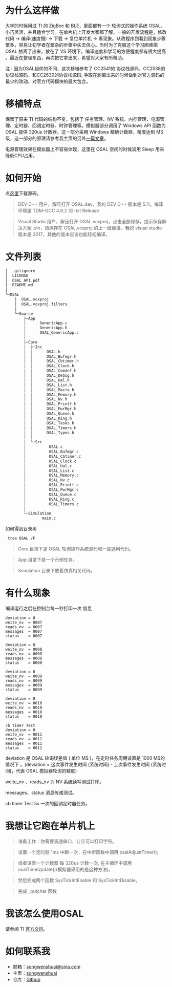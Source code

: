 # 为什么这样做

大学的时候用过 TI 的 ZigBee 和 BLE，里面都有一个 轮询式的操作系统 OSAL，小巧灵活，并且适合学习。在单片机上开发大家都了解，一般的开发流程是，修改代码 -> 编译(速度慢) -> 下载 -> 复位单片机 -> 看现象。从改程序到看到现象步骤繁多，容易让初学者在繁杂的步骤中失去信心。当时为了克服这个学习困难把 OSAL 抽离了出来，放在了 VS 环境下。编译速度和学习的方便程度都有很大提高 。最近在整理东西，再次把它拿出来，希望对大家有所帮助。

注 : 因为OSAL组件的不同，这次移植参考了 CC2541的 协议栈源码，CC2538的协议栈源码，和CC2630的协议栈源码, 争取在剥离出来的时候做到对官方源码的最少的改动，对官方代码模块的最大包含。

# 移植特点

保留了原来 TI 代码的结构不变，包括了 任务管理、NV 系统、内存管理、电源管理、定时器、回调定时器、时钟管理等。模拟器部分调用了 Windows API 函数为 OSAL 提供 320us 计数器。这一部分采用 Windows 精确计数器，精度达到 MS 级，这一部分的原理请参考我主页的另外[一篇文章](<https://zhuanlan.zhihu.com/p/70258432>)。

电源管理效果在模拟器上不容易体现，这里在 OSAL 空闲的时候调用 Sleep 用来降低CPU占用。

# 如何开始
点[这里](https://github.com/songwenshuai/OSAL)下载源码。

>  DEV C++ 用户，解压打开 OSAL.dev，我的 DEV C++ 版本是 5.11，编译环境是 TDM-GCC 4.9.2 32-bit Release

> Visual Studio 用户，解压打开 OSAL.vcxproj，点击全部保存，提示保存解决方案 .sln，请保存在 OSAL.vcxproj 的上一级目录。我的 visual studio 版本是 2017，其他的版本应该也能轻松编译。

# 文件列表
```c
│  .gitignore
│  LICENSE
│  OSAL API.pdf
│  README.md
│
└─OSAL
    │  OSAL.vcxproj
    │  OSAL.vcxproj.filters
    │
    └─Source
        ├─App
        │      GenericApp.c
        │      GenericApp.h
        │      OSAL_GenericApp.c
        │
        ├─Core
        │  ├─Inc
        │  │      OSAL.h
        │  │      OSAL_Bufmgr.h
        │  │      OSAL_Cbtimer.h
        │  │      OSAL_Clock.h
        │  │      OSAL_Comdef.h
        │  │      OSAL_Debug.h
        │  │      OSAL_Hal.h
        │  │      OSAL_List.h
        │  │      OSAL_Macro.h
        │  │      OSAL_Memory.h
        │  │      OSAL_Nv.h
        │  │      OSAL_Printf.h
        │  │      OSAL_PwrMgr.h
        │  │      OSAL_Queue.h
        │  │      OSAL_Ring.h
        │  │      OSAL_Tasks.h
        │  │      OSAL_Timers.h
        │  │      OSAL_Types.h
        │  │
        │  └─Src
        │          OSAL.c
        │          OSAL_Bufmgr.c
        │          OSAL_Cbtimer.c
        │          OSAL_Clock.c
        │          OSAL_Hal.c
        │          OSAL_List.c
        │          OSAL_Memory.c
        │          OSAL_Nv.c
        │          OSAL_Printf.c
        │          OSAL_PwrMgr.c
        │          OSAL_Queue.c
        │          OSAL_Ring.c
        │          OSAL_Timers.c
        │
        └─Simulation
                main.c
```

如何得到目录树

```bash
 tree OSAL /F
```

> Core 目录下是 OSAL 轮询操作系统源码和一些通用代码。

> App 目录下是一个示例任务。

> Simulation 目录下放着仿真相关代码。

# 有什么现象
编译运行之后在控制台每一秒打印一次 信息

```
deviation = 0
weite_nv  = 0007
reads_nv  = 0007
messages  = 0007
status    = 0007

deviation = 0
weite_nv  = 0008
reads_nv  = 0008
messages  = 0008
status    = 0008

deviation = 0
weite_nv  = 0009
reads_nv  = 0009
messages  = 0009
status    = 0009

deviation = 0
weite_nv  = 0010
reads_nv  = 0010
messages  = 0010
status    = 0010

cb timer Test
deviation = 0
weite_nv  = 0011
reads_nv  = 0011
messages  = 0011
status    = 0011
```

deviation 是 OSAL 轮询误差值 ( 单位 MS )，在定时任务周期设置是 1000 MS的情况下 。(deviation  = 这次事件发生时间 (系统时间) - 上次事件发生时间 (系统时间)，代表 OSAL 模拟器轮询的精度)

weite_nv 、reads_nv 为 NV 系统读写测试打印。

messages、status 消息传递测试。

cb timer Test 5s 一次的回调定时器任务。

# 我想让它跑在单片机上
> 准备工作：你需要调通串口，让它可以打印字符。
>

> 设置一个定时器 1ms 中断一次，在中断函数中调用 osalAdjustTimer();

> 或者设置一个计数器 每 320us 计数一次, 在主循环中调用 osalTimeUpdate()(模拟器采用的是这种方法)。

> 然后完成两个函数 SysTickIntEnable 和 SysTickIntDisable。

> 完成 _putchar 函数

# 我该怎么使用OSAL
请参阅 TI [官方文档](<https://github.com/songwenshuai/OSAL/blob/master/OSAL API.pdf>)。

# 如何联系我

- 邮箱：[songwenshuai@sina.com](mailto:songwenshuai@sina.com)
- 主页：[songwenshuai](<https://github.com/songwenshuai>)
- 仓库：[Github](<https://github.com/songwenshuai>)

